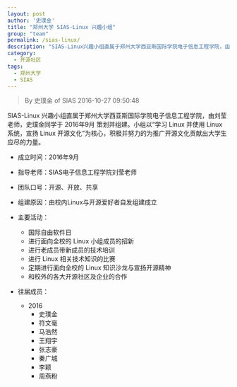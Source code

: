 ```yaml
---
layout: post
author: '史璞金'
title: "郑州大学 SIAS-Linux 兴趣小组"
group: "team"
permalink: /sias-linux/
description: "SIAS-Linux兴趣小组直属于郑州大学西亚斯国际学院电子信息工程学院，由刘莹老师，史璞金同学于2016年9月策划并组建。"
category:
  - 开源社区
tags:
  - 郑州大学
  - SIAS
---
```


> By 史璞金 of SIAS
> 2016-10-27 09:50:48

SIAS-Linux 兴趣小组直属于郑州大学西亚斯国际学院电子信息工程学院，由刘莹老师，史璞金同学于 2016年9月 策划并组建。小组以“学习 Linux 并使用 Linux 系统，宣扬 Linux 开源文化”为核心，积极并努力的为推广开源文化贡献出大学生应尽的力量。

* 成立时间：2016年9月
* 指导老师：SIAS电子信息工程学院刘莹老师
* 团队口号：开源、开放、共享
* 组建原因：由校内Linux与开源爱好者自发组建成立
* 主要活动：
    * 国际自由软件日
    * 进行面向全校的 Linux 小组成员的招新
    * 进行老成员带新成员的技术培训
    * 进行 Linux 相关技术知识的比赛
    * 定期进行面向全校的 Linux 知识沙龙与宣扬开源精神
    * 和校外的各大开源社区及企业的合作

* 往届成员：
    * 2016
        * 史璞金
        * 符文毫
        * 马浩然
        * 王翔宇
        * 张志豪
        * 秦广城
        * 李颖
        * 周燕粉
